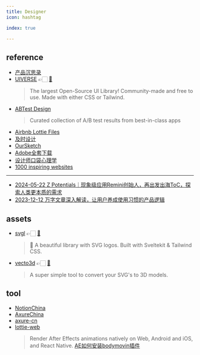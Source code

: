 ```yaml
---
title: Designer
icon: hashtag

index: true

---
```


## reference

- [产品沉思录](https://www.pmthinking.com/)
- [UIVERSE](https://uiverse.io/) 👉🏻 [🐙](https://github.com/uiverse-io/galaxy)
    > The largest Open-Source UI Library! Community-made and free to use. Made with either CSS or Tailwind.
- [ABTest Design](https://abtest.design/)
    > Curated collection of A/B test results from best-in-class apps
- [Airbnb Lottie Files](https://lottiefiles.com/)
- [及时设计](https://js.design/courses)
- [OurSketch](https://oursketch.com/)
- [Adobe全套下载](https://www.yuque.com/qianxun-nzpyh/kb)
- [设计师口袋心理学](https://iason.notion.site/6719c7650fd1406c92287f556520fbc3)
- [1000 inspiring websites](https://supercreative.design/1000-inspiring-websites)

------

- [2024-05-22 Z Potentials｜现象级应用Remini创始人，再出发出海ToC，探索人类更本质的需求](https://mp.weixin.qq.com/s/4Sir1dSheluHwcAvSznXrQ)
- [2023-12-12 万字文章深入解读，让用户养成使用习惯的产品逻辑](https://www.zcool.com.cn/work/ZNjczMDA1NzY=.html)

## assets

- [svgl](https://svgl.app/) 👉🏻 [🐙](https://github.com/pheralb/svgl)
    > 🧩 A beautiful library with SVG logos. Built with Sveltekit & Tailwind CSS.
- [vecto3d](https://www.vecto3d.xyz/) 👉🏻 [🐙](https://github.com/lakshaybhushan/vecto3d)
    > A super simple tool to convert your SVG's to 3D models.

## tool

- [NotionChina](https://notionchina.co/)
- [AxureChina](https://axurechina.org/)
- [axure-cn](https://github.com/pluwen/axure-cn)
- [lottie-web](https://github.com/airbnb/lottie-web)
    > Render After Effects animations natively on Web, Android and iOS, and React Native.
    > [AE如何安装bodymovin插件](https://uijiaohu.com/ae%e5%ae%89%e8%a3%85bodymovin%e6%8f%92%e4%bb%b6/)